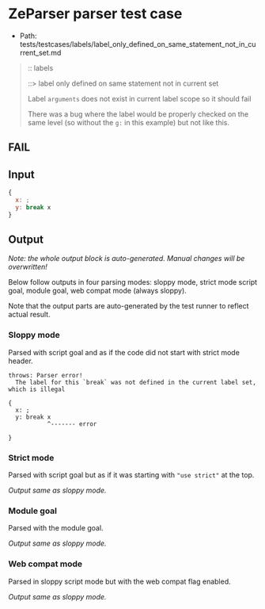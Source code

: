 # ZeParser parser test case

- Path: tests/testcases/labels/label_only_defined_on_same_statement_not_in_current_set.md

> :: labels
>
> ::> label only defined on same statement not in current set
>
> Label `arguments` does not exist in current label scope so it should fail
>
> There was a bug where the label would be properly checked on the same level (so without the `g:` in this example) but not like this.

## FAIL

## Input

`````js
{
  x: ;
  y: break x
}
`````

## Output

_Note: the whole output block is auto-generated. Manual changes will be overwritten!_

Below follow outputs in four parsing modes: sloppy mode, strict mode script goal, module goal, web compat mode (always sloppy).

Note that the output parts are auto-generated by the test runner to reflect actual result.

### Sloppy mode

Parsed with script goal and as if the code did not start with strict mode header.

`````
throws: Parser error!
  The label for this `break` was not defined in the current label set, which is illegal

{
  x: ;
  y: break x
           ^------- error

}
`````

### Strict mode

Parsed with script goal but as if it was starting with `"use strict"` at the top.

_Output same as sloppy mode._

### Module goal

Parsed with the module goal.

_Output same as sloppy mode._

### Web compat mode

Parsed in sloppy script mode but with the web compat flag enabled.

_Output same as sloppy mode._
